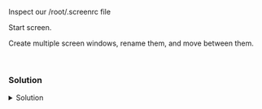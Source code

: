 Inspect our /root/.screenrc file

Start screen.

Create multiple screen windows, rename them, and move between them.

<br>

### Solution
<details>
<summary>Solution</summary>
Verify your /root/.screenrc file

```plain
cat /root/.screenrc
```{{exec}}

Create a screen session

```plain
screen
```{{exec}}

Split the screen horizontally 

```plain
Ctrl A + S
```

Jump between the horizontal screen sessions
```
Ctrl A + 'Tab Key'
```

Rename the window you're in "Window1"

```plain
Ctrl A + A
```

Create a new window and name it "Window2"

```plain
Ctrl A + C
Ctrl A + A
```

 
</details>